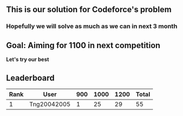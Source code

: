 ## This is our solution for Codeforce's problem

### Hopefully we will solve as much as we can in next 3 month

## Goal: Aiming for 1100 in next competition

**Let's try our best**

## Leaderboard
<!-- LEADERBOARD:START -->
| Rank | User | 900 | 1000 | 1200 | Total |
|------|------|------|------|------|-------|
| 1 | Tng20042005 | 1 | 25 | 29 | 55 |
<!-- LEADERBOARD:END -->
